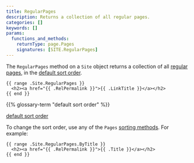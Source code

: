 ```yaml
---
title: RegularPages
description: Returns a collection of all regular pages.
categories: []
keywords: []
params:
  functions_and_methods:
    returnType: page.Pages
    signatures: [SITE.RegularPages]
---
```


The `RegularPages` method on a `Site` object returns a collection of all [regular pages](g), in the [default sort order](g).

```go-html-template
{{ range .Site.RegularPages }}
  <h2><a href="{{ .RelPermalink }}">{{ .LinkTitle }}</a></h2>
{{ end }}
```

{{% glossary-term "default sort order" %}}

[default sort order](g)

To change the sort order, use any of the `Pages` [sorting methods][]. For example:

```go-html-template
{{ range .Site.RegularPages.ByTitle }}
  <h2><a href="{{ .RelPermalink }}">{{ .Title }}</a></h2>
{{ end }}
```

[sorting methods]: /docs/reference/methods/pages/
